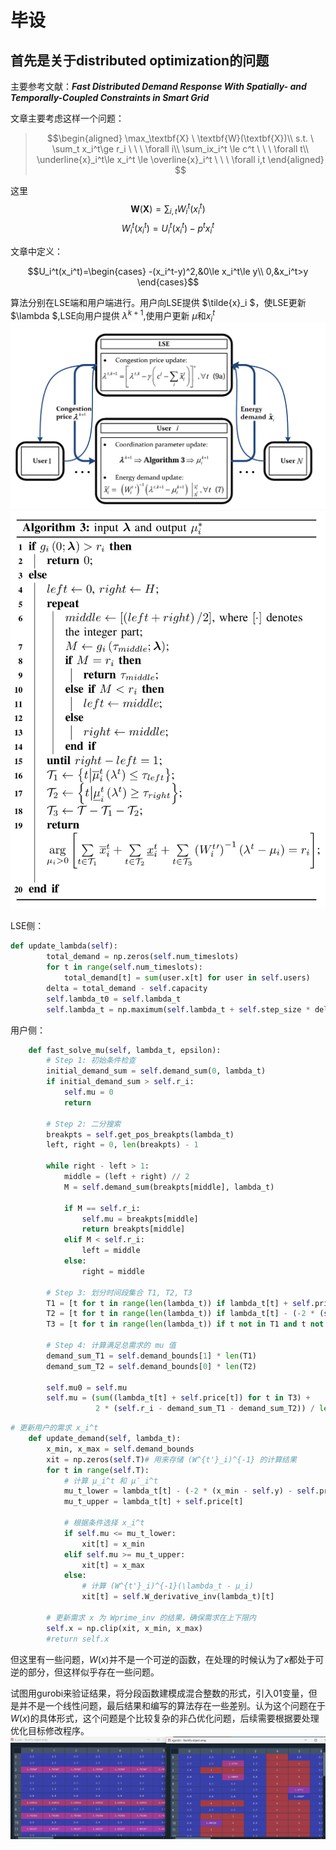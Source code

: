 # 毕设

## 首先是关于distributed optimization的问题

主要参考文献：___Fast Distributed Demand Response With Spatially-
and Temporally-Coupled Constraints in Smart Grid___

文章主要考虑这样一个问题：

> $$\begin{aligned}
\max_\textbf{X} \ \textbf{W}(\textbf{X})\\
s.t. \  \sum_t x_i^t\ge r_i \ \ \ \forall i\\
\sum_ix_i^t \le c^t \ \ \ \forall t\\
\underline{x}_i^t\le x_i^t \le \overline{x}_i^t \ \ \ \forall i,t  
\end{aligned}
$$

这里
$$\textbf{W}(\textbf{X})=\sum_{i,t}W_i^t(x_i^t)$$
$$W_i^t(x_i^t)=U_i^t(x_i^t)-p^tx_i^t$$

文章中定义：

$$U_i^t(x_i^t)=\begin{cases}
-(x_i^t-y)^2,&0\le x_i^t\le y\\
0,&x_i^t>y 
\end{cases}$$

算法分别在LSE端和用户端进行。用户向LSE提供 $\tilde{x}_i $，使LSE更新 $\lambda $,LSE向用户提供 $\lambda^{k+1}$,使用户更新 $\mu$和$x_i^t$
![alt text](image-1.png)
![alt text](image-2.png "用户更新$\mu$的算法")

LSE侧：

```python
def update_lambda(self):
        total_demand = np.zeros(self.num_timeslots)
        for t in range(self.num_timeslots):
            total_demand[t] = sum(user.x[t] for user in self.users)
        delta = total_demand - self.capacity
        self.lambda_t0 = self.lambda_t
        self.lambda_t = np.maximum(self.lambda_t + self.step_size * delta, 0)

```

用户侧：

```python
    def fast_solve_mu(self, lambda_t, epsilon):
        # Step 1: 初始条件检查
        initial_demand_sum = self.demand_sum(0, lambda_t)
        if initial_demand_sum > self.r_i:
            self.mu = 0
            return
    
        # Step 2: 二分搜索
        breakpts = self.get_pos_breakpts(lambda_t)
        left, right = 0, len(breakpts) - 1
        
        while right - left > 1:
            middle = (left + right) // 2
            M = self.demand_sum(breakpts[middle], lambda_t)
            
            if M == self.r_i:
                self.mu = breakpts[middle]
                return breakpts[middle]
            elif M < self.r_i:
                left = middle
            else:
                right = middle
    
        # Step 3: 划分时间段集合 T1, T2, T3
        T1 = [t for t in range(len(lambda_t)) if lambda_t[t] + self.price[t] <= breakpts[left]]
        T2 = [t for t in range(len(lambda_t)) if lambda_t[t] - (-2 * (self.demand_bounds[0] - self.y) - self.price[t]) >= breakpts[right]]
        T3 = [t for t in range(len(lambda_t)) if t not in T1 and t not in T2]
    
        # Step 4: 计算满足总需求的 mu 值
        demand_sum_T1 = self.demand_bounds[1] * len(T1)
        demand_sum_T2 = self.demand_bounds[0] * len(T2)
        
        self.mu0 = self.mu
        self.mu = (sum((lambda_t[t] + self.price[t]) for t in T3) + 
                   2 * (self.r_i - demand_sum_T1 - demand_sum_T2)) / len(T3) - 2 * self.y
```

```python
# 更新用户的需求 x_i^t
    def update_demand(self, lambda_t):
        x_min, x_max = self.demand_bounds
        xit = np.zeros(self.T)# 用来存储 (W^{t'}_i)^{-1} 的计算结果
        for t in range(self.T):
            # 计算 μ_i^t 和 μ̄_i^t
            mu_t_lower = lambda_t[t] - (-2 * (x_min - self.y) - self.price[t])
            mu_t_upper = lambda_t[t] + self.price[t]
            
            # 根据条件选择 x_i^t
            if self.mu <= mu_t_lower:
                xit[t] = x_min
            elif self.mu >= mu_t_upper:
                xit[t] = x_max
            else:
                # 计算 (W^{t'}_i)^{-1}(\lambda_t - μ_i)
                xit[t] = self.W_derivative_inv(lambda_t)[t]
        
        # 更新需求 x 为 Wprime_inv 的结果，确保需求在上下限内
        self.x = np.clip(xit, x_min, x_max)
        #return self.x
```

但这里有一些问题，$W(x)$并不是一个可逆的函数，在处理的时候认为了$x$都处于可逆的部分，但这样似乎存在一些问题。

试图用gurobi来验证结果，将分段函数建模成混合整数的形式，引入01变量，但是并不是一个线性问题，最后结果和编写的算法存在一些差别。认为这个问题在于$W(x)$的具体形式，这个问题是个比较复杂的非凸优化问题，后续需要根据要处理优化目标修改程序。
![alt text](image-3.png)
